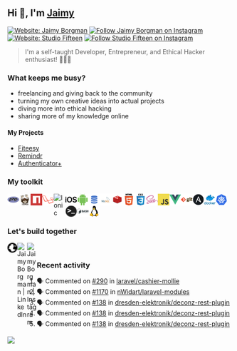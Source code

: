 ## Hi 👋, I'm [Jaimy][personal:www]

[![Website: Jaimy Borgman](https://img.shields.io/website?label=jaimyborgman.nl&style=for-the-badge&url=https%3A%2F%2Fjaimyborgman.nl)][personal:www]
[![Follow Jaimy Borgman on Instagram](https://img.shields.io/endpoint?url=https%3A%2F%2Fjaimyborgman.nl%2Fgithub.php)][personal:instagram] <br />
[![Website: Studio Fifteen](https://img.shields.io/website?label=studiofifteen.nl&style=for-the-badge&url=https%3A%2F%2Fstudiofifteen.nl)][company:www]
[![Follow Studio Fifteen on Instagram](https://img.shields.io/endpoint?url=https%3A%2F%2Fjaimyborgman.nl%2Fgithub.php?a=studiofifteen)][company:instagram] <br />

> I'm a self-taught Developer, Entrepreneur, and Ethical Hacker enthusiast! 👨🏼‍💻<br/>

### What keeps me busy?
- freelancing and giving back to the community
- turning my own creative ideas into actual projects
- diving more into ethical hacking
- sharing more of my knowledge online

#### My Projects
- [Fiteesy][project:fiteesy]
- [Remindr][project:remindr]
- [Authenticator+][project:authenticator+]

### My toolkit
[<img align="left" alt="PHP" width="26px" src="https://raw.githubusercontent.com/github/explore/80688e429a7d4ef2fca1e82350fe8e3517d3494d/topics/php/php.png" />](#)
[<img align="left" alt="Composer" width="26px" src="https://raw.githubusercontent.com/github/explore/80688e429a7d4ef2fca1e82350fe8e3517d3494d/topics/composer/composer.png" />](#)
[<img align="left" alt="NPM" width="26px" src="https://raw.githubusercontent.com/github/explore/80688e429a7d4ef2fca1e82350fe8e3517d3494d/topics/npm/npm.png" />](#)
[<img align="left" alt="Laravel" width="26px" src="https://raw.githubusercontent.com/github/explore/80688e429a7d4ef2fca1e82350fe8e3517d3494d/topics/laravel/laravel.png" />](#)

[<img align="left" alt="Ionic" width="26px" src="https://cdn.jsdelivr.net/npm/simple-icons@v3/icons/ionic.svg" />](#)
[<img align="left" alt="iOS" width="26px" src="https://raw.githubusercontent.com/github/explore/80688e429a7d4ef2fca1e82350fe8e3517d3494d/topics/ios/ios.png" />](#)
[<img align="left" alt="Android" width="26px" src="https://raw.githubusercontent.com/github/explore/80688e429a7d4ef2fca1e82350fe8e3517d3494d/topics/android/android.png" />](#)

[<img align="left" alt="SQL" width="26px" src="https://raw.githubusercontent.com/github/explore/80688e429a7d4ef2fca1e82350fe8e3517d3494d/topics/sql/sql.png" />](#)
[<img align="left" alt="MySQL" width="26px" src="https://raw.githubusercontent.com/github/explore/80688e429a7d4ef2fca1e82350fe8e3517d3494d/topics/mysql/mysql.png" />](#)
[<img align="left" alt="Redis" width="26px" src="https://raw.githubusercontent.com/github/explore/80688e429a7d4ef2fca1e82350fe8e3517d3494d/topics/redis/redis.png" />](#)

[<img align="left" alt="HTML5" width="26px" src="https://raw.githubusercontent.com/github/explore/80688e429a7d4ef2fca1e82350fe8e3517d3494d/topics/html/html.png" />](#)
[<img align="left" alt="CSS" width="26px" src="https://raw.githubusercontent.com/github/explore/80688e429a7d4ef2fca1e82350fe8e3517d3494d/topics/css/css.png" />](#)
[<img align="left" alt="Sass" width="26px" src="https://raw.githubusercontent.com/github/explore/80688e429a7d4ef2fca1e82350fe8e3517d3494d/topics/sass/sass.png" />](#)
[<img align="left" alt="JavaScript" width="26px" src="https://raw.githubusercontent.com/github/explore/80688e429a7d4ef2fca1e82350fe8e3517d3494d/topics/javascript/javascript.png" />](#)
[<img align="left" alt="VueJs" width="26px" src="https://raw.githubusercontent.com/github/explore/80688e429a7d4ef2fca1e82350fe8e3517d3494d/topics/vue/vue.png" />](#)

[<img align="left" alt="Git" width="26px" src="https://raw.githubusercontent.com/github/explore/80688e429a7d4ef2fca1e82350fe8e3517d3494d/topics/git/git.png" />](#)
[<img align="left" alt="Ansible" width="26px" src="https://raw.githubusercontent.com/github/explore/80688e429a7d4ef2fca1e82350fe8e3517d3494d/topics/ansible/ansible.png" />](#)
[<img align="left" alt="Docker" width="26px" src="https://raw.githubusercontent.com/github/explore/80688e429a7d4ef2fca1e82350fe8e3517d3494d/topics/docker/docker.png" />](#)
[<img align="left" alt="Kubernetes" width="26px" src="https://raw.githubusercontent.com/github/explore/80688e429a7d4ef2fca1e82350fe8e3517d3494d/topics/kubernetes/kubernetes.png" />](#)
[<img align="left" alt="Terminal" width="26px" src="https://raw.githubusercontent.com/github/explore/80688e429a7d4ef2fca1e82350fe8e3517d3494d/topics/terminal/terminal.png" />](#)
[<img align="left" alt="Bash" width="26px" src="https://raw.githubusercontent.com/github/explore/80688e429a7d4ef2fca1e82350fe8e3517d3494d/topics/bash/bash.png" />](#)
[<img align="left" alt="Linux" width="26px" src="https://raw.githubusercontent.com/github/explore/80688e429a7d4ef2fca1e82350fe8e3517d3494d/topics/linux/linux.png" />](#)
<br />
<br />
<br />

### Let's build together
[<img align="left" alt="jaimyborgman.nl" width="22px" src="https://raw.githubusercontent.com/iconic/open-iconic/master/svg/globe.svg" />][personal:www]
[<img align="left" alt="Jaimy Borgman | LinkedIn" width="22px" src="https://cdn.jsdelivr.net/npm/simple-icons@v3/icons/linkedin.svg" />][personal:linkedin]
[<img align="left" alt="Jaimy Borgman | Instagram" width="22px" src="https://cdn.jsdelivr.net/npm/simple-icons@v3/icons/instagram.svg" />][personal:instagram]
<br />

### Recent activity
<!--START_SECTION:activity-->
1. 🗣 Commented on [#290](https://github.com/laravel/cashier-mollie/issues/290) in [laravel/cashier-mollie](https://github.com/laravel/cashier-mollie)
2. 🗣 Commented on [#1170](https://github.com/nWidart/laravel-modules/issues/1170) in [nWidart/laravel-modules](https://github.com/nWidart/laravel-modules)
3. 🗣 Commented on [#138](https://github.com/dresden-elektronik/deconz-rest-plugin/issues/138) in [dresden-elektronik/deconz-rest-plugin](https://github.com/dresden-elektronik/deconz-rest-plugin)
4. 🗣 Commented on [#138](https://github.com/dresden-elektronik/deconz-rest-plugin/issues/138) in [dresden-elektronik/deconz-rest-plugin](https://github.com/dresden-elektronik/deconz-rest-plugin)
5. 🗣 Commented on [#138](https://github.com/dresden-elektronik/deconz-rest-plugin/issues/138) in [dresden-elektronik/deconz-rest-plugin](https://github.com/dresden-elektronik/deconz-rest-plugin)
<!--END_SECTION:activity-->

[personal:www]: https://jaimyborgman.nl/?utm_source=github&utm_medium=social&utm_campaign=readme_referral
[personal:linkedin]: https://www.linkedin.com/in/jborgman
[personal:instagram]: https://www.instagram.com/jaimyborgman
[company:www]: https://studiofifteen.nl/?utm_source=github&utm_medium=social&utm_campaign=readme_referral
[company:linkedin]: https://www.linkedin.com/company/studiofifteen
[company:instagram]: https://www.instagram.com/studiofifteen.nl
[project:fiteesy]: https://fiteesy.io/?utm_source=github&utm_medium=social&utm_campaign=readme_referral
[project:remindr]: https://getremindr.com/?utm_source=github&utm_medium=social&utm_campaign=readme_referral
[project:authenticator+]: https://apps.apple.com/app/authenticator/id1534054410

![](https://hit.yhype.me/github/profile?user_id=1233769)
